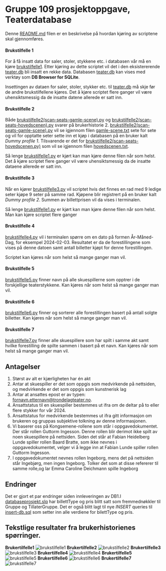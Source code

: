 # Gruppe 109 prosjektoppgave, Teaterdatabase

Denne [README.md](./README.md) filen er en beskrivelse på hvordan kjøring av scriptene skal gjennomføres. 

#### Brukstilfelle 1

For å få insatt data for saler, stoler, stykkene etc. i databasen vår må en kjøre [brukstilfelle1](./brukstilfelle1.py). Etter kjøring av dette scriptet vil det i den eksistererende [teater.db](./teater.db) bli insatt en rekke data. Databasen [teater.db](./teater.db) kan vises med verktøy som **DB Browser for SQLite**.

Insettingen av dataen for saler, stoler, stykker etc. til [teater.db](./teater.db) må skje før de andre brukstilfellene kjøres. Det å kjøre scriptet flere ganger vil være uhensiktsmessig da de insatte datene allerede er satt inn.

#### Brukstilfelle 2

Både [brukstilfelle2(scan-seats-gamle-scene).py](./brukstilfelle2(scan-seats-gamle-scene).py) og [brukstilfelle2(scan-seats-hovedscenen).py](./brukstilfelle2(scan-seats-hovedscenen).py) svarer på brukerhistorie 2. [brukstilfelle2(scan-seats-gamle-scene).py](./brukstilfelle2(scan-seats-gamle-scene).py) vil se igjennom filen [gamle-scene.txt](./gamle-scene.txt) sete for sete og vil for opptatte seter sette inn et kjøp i databasen på en bruker kalt *Dummy profile 1*. Tilsvarende er det for [brukstilfelle2(scan-seats-hovedscenen.py)](./brukstilfelle2(scan-seats-hovedscenen).py) som vil se igjennom filen [hovedscenen.txt](./hovedscenen.txt).

Så lenge [brukstilfelle1.py](./brukstilfelle1.py) er kjørt kan man kjøre denne filen når som  helst. Det å kjøre scriptet flere ganger vil være uhensiktsmessig da de insatte dataene allerede er satt inn.

#### Brukstilfelle 3

Når en kjører [brukstilfelle3.py](./brukstilfelle3.py) vil scriptet hvis det finnes en rad med 9 ledige seter kjøpe 9 seter på samme rad. Kjøpene blir registrert på en bruker kalt *Dummy profile 2*. Summen av billettprisen vil da vises i terminalen.

Så lenge [brukstilfelle1.py](./brukstilfelle1.py) er kjørt kan man kjøre denne filen når som  helst. Man kan kjøre scriptet flere ganger

#### Brukstilfelle 4

[brukstilfelle4.py](./brukstilfelle3.py) vil i terminalen spørre om en dato på formen År-Måned-Dag, for eksempel 2024-02-03. Resultatet er da de forestillingene som vises på denne datoen samt antall billetter kjøpt for denne forestillingen.

Scriptet kan kjøres når som helst så mange ganger man vil.

#### Brukstilfelle 5

[brukstilfelle5.py](./brukstilfelle5.py) finner navn på alle skuespillerne som opptrer i de forskjellige teaterstykkene. Kan kjøres når som helst så mange ganger man vil.

#### Brukstilfelle 6

[brukstilfelle6.py](./brukstilfelle6.py) finner og sorterer alle forestillingen basert på antall solgte billetter. Kan kjøres når som helst så mange ganger man vil.

#### Brukstilfelle 7

[brukstilfelle7.py](./brukstilfelle7.py) finner alle skuespillere som har spilt i samme akt samt hvilke forestilling de spilte sammen i basert på et navn. Kan kjøres når som helst så mange ganger man vil.


## Antagelser

1. Størst av alt er kjærligheten har én akt
2. Antar at skuespiller er det som oppgis som medvirkende på nettsiden, og medvirkende er det som oppgis som kunstnerisk lag
3. Antar at ansattes epost er av typen: fornavn.etternavn@trondelagteater.no.
4. Ansattstatus til en skuespiller bestemmes ut ifra om de deltar på to eller flere stykker for vår 2024.
5. Ansattstatus for medvirkende bestemmes ut ifra gitt informasjon om brukeren og gruppas subjektive tolkning av denne informasjonen.
6. Vi baserer oss på Kongsemene-rollene som står i oppgavedokumentet. Der står rollen Guttorm Ingesson. Denne rollen blir derimot ikke spilt av noen skuespillere på nettsiden. Siden det står at Fabian Heidelberg Lunde spiller rollen Baard Bratte, som ikke nevnes i oppgavedokumentet, velger vi å legge inn at Fabian Lunde spiller rollen Guttorm Ingesson.
7. I oppgavedokumentet nevnes rollen Ingeborg, mens det på nettsiden står Ingebjørg, men ingen Ingeborg. Tolker det som at disse refererer til samme rolle,og lar Emma Caroline Deichmann spille Ingeborg

## Endringer

Det er gjort et par endringer siden innleveringen av DB1.I [databaseprosjekt.slq](./databaseprosjekt.sql) har billettType og pris blitt satt som fremmednøkkler til Gruppe og TillaterGruppe. Det er også blitt lagt til nye *INSERT* queries til [insert-db.sql](./insert-db.sql) som setter inn alle verdiene for bilettType og pris.

## Tekstlige resultater fra brukerhistorienes spørringer.

**Brukertilfelle1**
![brukstilfelle1](./bilderForKjøring/brukstilfelle1.png)
**Brukertilfelle2**
![brukstilfelle2](./bilderForKjøring/brukstilfelle2.png)
**Brukertilfelle3**
![brukstilfelle3](./bilderForKjøring/brukstilfelle3.png)
**Brukertilfelle4**
![brukstilfelle4](./bilderForKjøring/brukstilfelle4.png)
**Brukertilfelle5**
![brukstilfelle5](./bilderForKjøring/brukstilfelle5.png)
**Brukertilfelle6**
![brukstilfelle6](./bilderForKjøring/brukstilfelle6.png)
**Brukertilfelle7**
![brukstilfelle7](./bilderForKjøring/brukstilfelle7.png)